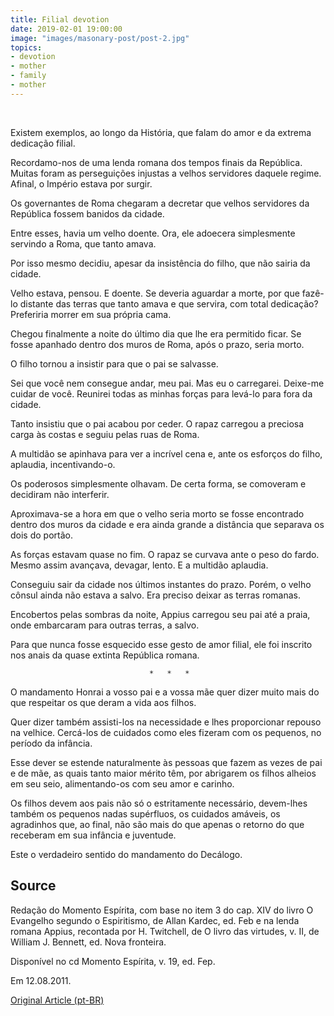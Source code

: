 ```yaml
---
title: Filial devotion
date: 2019-02-01 19:00:00
image: "images/masonary-post/post-2.jpg"
topics: 
- devotion
- mother
- family
- mother
---
```

 

Existem exemplos, ao longo da História, que falam do amor e da extrema
dedicação filial.

Recordamo-nos de uma lenda romana dos tempos finais da República. Muitas foram
as perseguições injustas a velhos servidores daquele regime. Afinal, o Império
estava por surgir.

Os governantes de Roma chegaram a decretar que velhos servidores da República
fossem banidos da cidade.

Entre esses, havia um velho doente. Ora, ele adoecera simplesmente servindo a
Roma, que tanto amava.

Por isso mesmo decidiu, apesar da insistência do filho, que não sairia da
cidade.

Velho estava, pensou. E doente. Se deveria aguardar a morte, por que fazê-lo
distante das terras que tanto amava e que servira, com total dedicação?
Preferiria morrer em sua própria cama.

Chegou finalmente a noite do último dia que lhe era permitido ficar. Se fosse
apanhado dentro dos muros de Roma, após o prazo, seria morto.

O filho tornou a insistir para que o pai se salvasse.

Sei que você nem consegue andar, meu pai. Mas eu o carregarei. Deixe-me cuidar
de você. Reunirei todas as minhas forças para levá-lo para fora da cidade.

Tanto insistiu que o pai acabou por ceder. O rapaz carregou a preciosa carga às
costas e seguiu pelas ruas de Roma.

A multidão se apinhava para ver a incrível cena e, ante os esforços do filho,
aplaudia, incentivando-o.

Os poderosos simplesmente olhavam. De certa forma, se comoveram e decidiram não
interferir.

Aproximava-se a hora em que o velho seria morto se fosse encontrado dentro dos
muros da cidade e era ainda grande a distância que separava os dois do portão.

As forças estavam quase no fim. O rapaz se curvava ante o peso do fardo. Mesmo
assim avançava, devagar, lento. E a multidão aplaudia.

Conseguiu sair da cidade nos últimos instantes do prazo. Porém, o velho cônsul
ainda não estava a salvo. Era preciso deixar as terras romanas.

Encobertos pelas sombras da noite, Appius carregou seu pai até a praia, onde
embarcaram para outras terras, a salvo.

Para que nunca fosse esquecido esse gesto de amor filial, ele foi inscrito nos
anais da quase extinta República romana.

                                   *   *   *

O mandamento Honrai a vosso pai e a vossa mãe quer dizer muito mais do que
respeitar os que deram a vida aos filhos.

Quer dizer também assisti-los na necessidade e lhes proporcionar repouso na
velhice. Cercá-los de cuidados como eles fizeram com os pequenos, no período da
infância.

Esse dever se estende naturalmente às pessoas que fazem as vezes de pai e de
mãe, as quais tanto maior mérito têm, por abrigarem os filhos alheios em seu
seio, alimentando-os com seu amor e carinho.

Os filhos devem aos pais não só o estritamente necessário, devem-lhes também os
pequenos nadas supérfluos, os cuidados amáveis, os agradinhos que, ao final,
não são mais do que apenas o retorno do que receberam em sua infância e
juventude.

Este o verdadeiro sentido do mandamento do Decálogo.


## Source
Redação do Momento Espírita, com base no item 3 do cap. XIV do livro O
Evangelho segundo o Espiritismo, de Allan Kardec, ed. Feb e na lenda romana 
Appius, recontada por H. Twitchell, de O livro das virtudes, v. II, de William
J. Bennett, ed. Nova fronteira.

Disponível no cd Momento Espírita, v. 19, ed. Fep.

Em 12.08.2011.


[Original Article (pt-BR)](http://momento.com.br/pt/ler_texto.php?id=3105)
